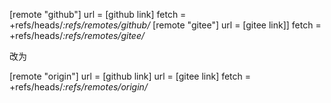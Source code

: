 


[remote "github"]
	url = [github link]
	fetch = +refs/heads/*:refs/remotes/github/*
[remote "gitee"]
	url = [gitee link]]
	fetch = +refs/heads/*:refs/remotes/gitee/*


改为

[remote "origin"]
	url = [github link]
	url = [gitee link]
	fetch = +refs/heads/*:refs/remotes/origin/*

